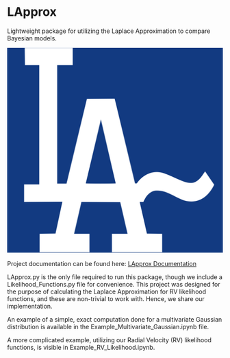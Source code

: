 # LApprox
Lightweight package for utilizing the Laplace Approximation to compare Bayesian models.

![LA](LA.png)


Project documentation can be found here: [LApprox Documentation](https://lapprox.readthedocs.io/en/latest/index.html)

LApprox.py is the only file required to run this package, though we include a Likelihood_Functions.py file for convenience. This project was designed for the purpose of calculating the Laplace Approximation for RV likelihood functions, and these are non-trivial to work with. Hence, we share our implementation.

An example of a simple, exact computation done for a multivariate Gaussian distribution is available in the Example_Multivariate_Gaussian.ipynb file.

A more complicated example, utilizing our Radial Velocity (RV) likelihood functions, is visible in Example_RV_Likelihood.ipynb.
